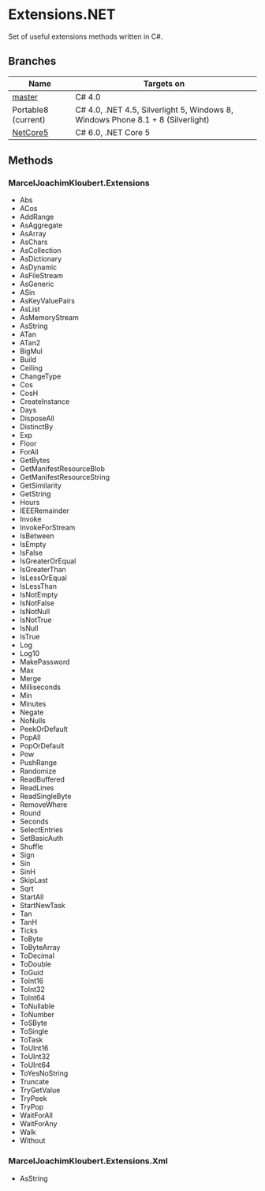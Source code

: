 # Extensions.NET

Set of useful extensions methods written in C#.

## Branches

| Name  | Targets on  |
| ----- | ----------- |
| [master](https://github.com/mkloubert/Extensions.NET)  | C# 4.0  |
| Portable8 (current)  | C# 4.0, .NET 4.5, Silverlight 5, Windows 8, Windows Phone 8.1 + 8 (Silverlight)  |
| [NetCore5](https://github.com/mkloubert/Extensions.NET/tree/NetCore5)  | C# 6.0, .NET Core 5  |

## Methods

### MarcelJoachimKloubert.Extensions

* Abs
* ACos
* AddRange
* AsAggregate
* AsArray
* AsChars
* AsCollection
* AsDictionary
* AsDynamic
* AsFileStream
* AsGeneric
* ASin
* AsKeyValuePairs
* AsList
* AsMemoryStream
* AsString
* ATan
* ATan2
* BigMul
* Build
* Ceiling
* ChangeType
* Cos
* CosH
* CreateInstance
* Days
* DisposeAll
* DistinctBy
* Exp
* Floor
* ForAll
* GetBytes
* GetManifestResourceBlob
* GetManifestResourceString
* GetSimilarity
* GetString
* Hours
* IEEERemainder
* Invoke
* InvokeForStream
* IsBetween
* IsEmpty
* IsFalse
* IsGreaterOrEqual
* IsGreaterThan
* IsLessOrEqual
* IsLessThan
* IsNotEmpty
* IsNotFalse
* IsNotNull
* IsNotTrue
* IsNull
* IsTrue
* Log
* Log10
* MakePassword
* Max
* Merge
* Milliseconds
* Min
* Minutes
* Negate
* NoNulls
* PeekOrDefault
* PopAll
* PopOrDefault
* Pow
* PushRange
* Randomize
* ReadBuffered
* ReadLines
* ReadSingleByte
* RemoveWhere
* Round
* Seconds
* SelectEntries
* SetBasicAuth
* Shuffle
* Sign
* Sin
* SinH
* SkipLast
* Sqrt
* StartAll
* StartNewTask
* Tan
* TanH
* Ticks
* ToByte
* ToByteArray
* ToDecimal
* ToDouble
* ToGuid
* ToInt16
* ToInt32
* ToInt64
* ToNullable
* ToNumber
* ToSByte
* ToSingle
* ToTask
* ToUInt16
* ToUInt32
* ToUInt64
* ToYesNoString
* Truncate
* TryGetValue
* TryPeek
* TryPop
* WaitForAll
* WaitForAny
* Walk
* Without

### MarcelJoachimKloubert.Extensions.Xml

* AsString
